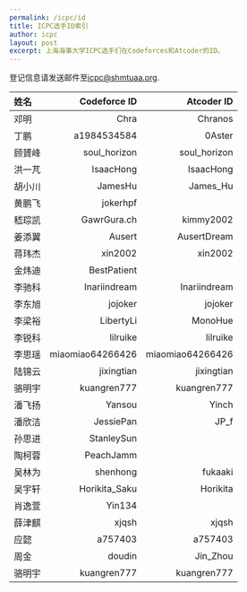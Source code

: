 ```yaml
---
permalink: /icpc/id
title: ICPC选手ID索引
author: icpc
layout: post
excerpt: 上海海事大学ICPC选手们在Codeforces和Atcoder的ID。
---
```


登记信息请发送邮件至[icpc@shmtuaa.org](icpc@shmtuaa.org).

| 姓名   |      Codeforce ID |       Atcoder ID |
|:-----|------------------:|-----------------:|
| 邓明	  |             Chra	 |          Chranos |
| 丁鹏	  |      a1984534584	 |           0Aster |
| 顾贇峰	 |     soul_horizon	 |     soul_horizon |
| 洪一芃	 |        IsaacHong	 |        IsaacHong |
| 胡小川	 |          JamesHu	 |         James_Hu |
| 黄鹏飞	 |          jokerhpf ||
| 嵇琮凯	 |      GawrGura.ch	 |        kimmy2002 |
| 姜添翼	 |           Ausert	 |      AusertDream |
| 蒋玮杰	 |          xin2002	 |          xin2002 |
| 金炜迪	 |       BestPatient ||
| 李驰科	 |     Inariindream	 |     Inariindream |
| 李东旭	 |          jojoker	 |          jojoker |
| 李梁裕	 |        LibertyLi	 |          MonoHue |
| 李锐科	 |         lilruike	 |         lilruike |
| 李思瑶	 | miaomiao64266426	 | miaomiao64266426 |
| 陆锦云	 |       jixingtian	 |       jixingtian |
| 骆明宇	 |      kuangren777	 |      kuangren777 |
| 潘飞扬	 |           Yansou	 |            Yinch |
| 潘欣洁	 |        JessiePan	 |             JP_f |
| 孙思进	 |        StanleySun ||
| 陶柯蓉	 |         PeachJamm ||
| 吴林为	 |         shenhong	 |          fukaaki |
| 吴宇轩	 |    Horikita_Saku	 |         Horikita |
| 肖逸萱	 |            Yin134 ||
| 薛津麒	 |            xjqsh	 |            xjqsh |
| 应懿	  |          a757403	 |          a757403 |
| 周金	  |           doudin	 |         Jin_Zhou |
| 骆明宇	 |      kuangren777	 |      kuangren777 |
